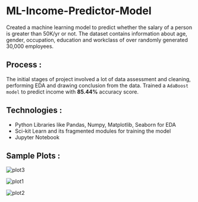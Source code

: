# ML-Income-Predictor-Model

Created a machine learning model to predict whether the salary of a person is greater than 50K/yr or not.
The dataset contains information about age, gender, occupation, education and workclass of over randomly generated 30,000 employees.

## Process :
The initial stages of project involved a lot of data assessment and cleaning, performing EDA and drawing conclusion from the data.
Trained a `AdaBoost model` to predict income with **85.44%** accuracy score.

## Technologies :
- Python Libraries like Pandas, Numpy, Matplotlib, Seaborn for EDA
- Sci-kit Learn and its fragmented modules for training the model
- Jupyter Notebook

## Sample Plots :
![plot3](https://raw.githubusercontent.com/katreparitosh/ML-Income-Predictor-Model/master/Images/3.png)

![plot1](https://raw.githubusercontent.com/katreparitosh/ML-Income-Predictor-Model/master/Images/1.png)

![plot2](https://raw.githubusercontent.com/katreparitosh/ML-Income-Predictor-Model/master/Images/2.png)


